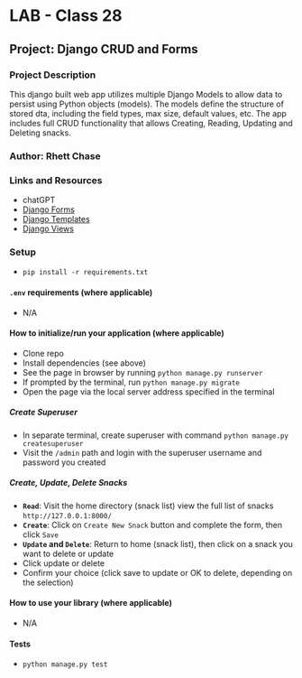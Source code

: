 # LAB - Class 28

## Project: Django CRUD and Forms

### Project Description

This django built web app utilizes multiple Django Models to allow data to persist using Python objects (models). The models define the structure of stored dta, including the field types, max size, default values, etc. The app includes full CRUD functionality that allows Creating, Reading, Updating and Deleting snacks.

### Author: Rhett Chase

### Links and Resources

<!-- - [back-end server url](https://capital-finder-rhett-chase.vercel.app/api) -->
<!-- - [front-end application](http://xyz.com/) (when applicable) -->
- chatGPT
- [Django Forms](https://developer.mozilla.org/en-US/docs/Learn/Server-side/Django/Forms)
- [Django Templates](https://developer.mozilla.org/en-US/docs/Learn/Server-side/Django/Home_page)
- [Django Views](https://developer.mozilla.org/en-US/docs/Learn/Server-side/Django/Generic_views)

### Setup

- `pip install -r requirements.txt`

#### `.env` requirements (where applicable)

<!-- i.e.
- `PORT` - Port Number
- `DATABASE_URL` - URL to the running Postgres instance/db -->
- N/A

#### How to initialize/run your application (where applicable)

- Clone repo
- Install dependencies (see above)
- See the page in browser by running `python manage.py runserver`
- If prompted by the terminal, run `python manage.py migrate`
- Open the page via the local server address specified in the terminal

##### Create Superuser

- In separate terminal, create superuser with command `python manage.py createsuperuser`
- Visit the `/admin` path and login with the superuser username and password you created

##### Create, Update, Delete Snacks

- **`Read`**: Visit the home directory (snack list) view the full list of snacks `http://127.0.0.1:8000/`
- **`Create`**: Click on `Create New Snack` button and complete the form, then click `Save`
- **`Update` and `Delete`**: Return to home (snack list), then click on a snack you want to delete or update
- Click update or delete
- Confirm your choice (click save to update or OK to delete, depending on the selection)

#### How to use your library (where applicable)

- N/A

#### Tests

- `python manage.py test`
